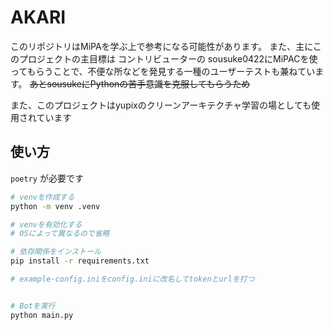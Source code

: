 # AKARI

このリポジトリはMiPAを学ぶ上で参考になる可能性があります。
また、主にこのプロジェクトの主目標は コントリビューターの sousuke0422にMiPACを使ってもらうことで、不便な所などを発見する一種のユーザーテストも兼ねています。
~~あとsousukeにPythonの苦手意識を克服してもらうため~~

また、このプロジェクトはyupixのクリーンアーキテクチャ学習の場としても使用されています

## 使い方

`poetry` が必要です



```bash
# venvを作成する
python -m venv .venv

# venvを有効化する
# OSによって異なるので省略

# 依存関係をインストール
pip install -r requirements.txt

# example-config.iniをconfig.iniに改名してtokenとurlを打つ


# Botを実行
python main.py
```